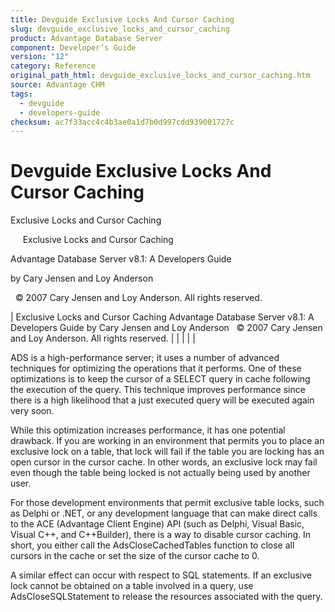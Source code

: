 ```yaml
---
title: Devguide Exclusive Locks And Cursor Caching
slug: devguide_exclusive_locks_and_cursor_caching
product: Advantage Database Server
component: Developer’s Guide
version: "12"
category: Reference
original_path_html: devguide_exclusive_locks_and_cursor_caching.htm
source: Advantage CHM
tags:
  - devguide
  - developers-guide
checksum: ac7f33acc4c4b3ae0a1d7b0d997cdd939001727c
---
```


# Devguide Exclusive Locks And Cursor Caching

Exclusive Locks and Cursor Caching

     Exclusive Locks and Cursor Caching

Advantage Database Server v8.1: A Developers Guide

by Cary Jensen and Loy Anderson

  © 2007 Cary Jensen and Loy Anderson. All rights reserved.

| Exclusive Locks and Cursor Caching  Advantage Database Server v8.1: A Developers Guide  by Cary Jensen and Loy Anderson    © 2007 Cary Jensen and Loy Anderson. All rights reserved. |  |  |  |  |

ADS is a high-performance server; it uses a number of advanced techniques for optimizing the operations that it performs. One of these optimizations is to keep the cursor of a SELECT query in cache following the execution of the query. This technique improves performance since there is a high likelihood that a just executed query will be executed again very soon.

While this optimization increases performance, it has one potential drawback. If you are working in an environment that permits you to place an exclusive lock on a table, that lock will fail if the table you are locking has an open cursor in the cursor cache. In other words, an exclusive lock may fail even though the table being locked is not actually being used by another user.

For those development environments that permit exclusive table locks, such as Delphi or .NET, or any development language that can make direct calls to the ACE (Advantage Client Engine) API (such as Delphi, Visual Basic, Visual C++, and C++Builder), there is a way to disable cursor caching. In short, you either call the AdsCloseCachedTables function to close all cursors in the cache or set the size of the cursor cache to 0.

A similar effect can occur with respect to SQL statements. If an exclusive lock cannot be obtained on a table involved in a query, use AdsCloseSQLStatement to release the resources associated with the query.
